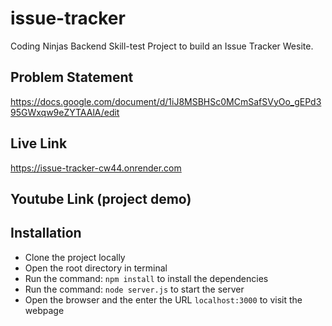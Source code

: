 ﻿# issue-tracker
Coding Ninjas Backend Skill-test Project to build an Issue Tracker Wesite. 

## Problem Statement
https://docs.google.com/document/d/1iJ8MSBHSc0MCmSafSVyOo_gEPd395GWxqw9eZYTAAlA/edit

## Live Link
https://issue-tracker-cw44.onrender.com

## Youtube Link (project demo)

## Installation
- Clone the project locally
- Open the root directory in terminal
- Run the command: `npm install` to install the dependencies
- Run the command: `node server.js` to start the server
- Open the browser and the enter the URL `localhost:3000` to visit the webpage


